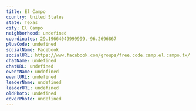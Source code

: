 ```yaml
---
title: El Campo
country: United States
state: Texas
city: El Campo
neighborhood: undefined
coordinates: 29.19664049999999,-96.2696867
plusCode: undefined
socialName: Facebook
socialURL: https://www.facebook.com/groups/free.code.camp.el.campo.tx/
chatName: undefined
chatURL: undefined
eventName: undefined
eventURL: undefined
leaderName: undefined
leaderURL: undefined
oldPhoto: undefined
coverPhoto: undefined
---
```

